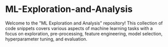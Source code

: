 # ML-Exploration-and-Analysis
Welcome to the "ML Exploration and Analysis" repository! This collection of code snippets covers various aspects of machine learning tasks with a focus on exploration, pre-processing, feature engineering, model selection, hyperparameter tuning, and evaluation.
